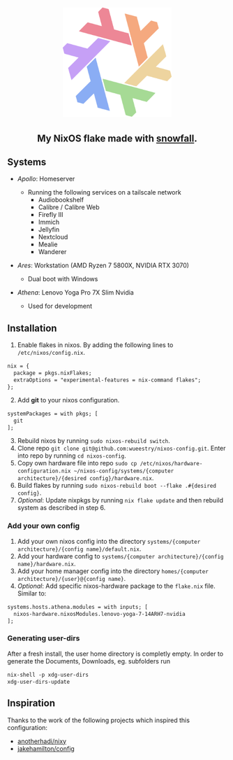 <h1 align="center"> <img src="./.github/assets/flake.webp" width="250px"/></h1>
<h2 align="center">My NixOS flake made with <a href="https://github.com/snowfallorg/lib">snowfall</a>.</h2>

## Systems

- *Apollo*: Homeserver
    - Running the following services on a tailscale network
        - Audiobookshelf
        - Calibre / Calibre Web
        - Firefly III
        - Immich
        - Jellyfin
        - Nextcloud
        - Mealie
        - Wanderer

- *Ares*: Workstation (AMD Ryzen 7 5800X, NVIDIA RTX 3070)
    - Dual boot with Windows

- *Athena*: Lenovo Yoga Pro 7X Slim Nvidia
    - Used for development


## Installation
1. Enable flakes in nixos. By adding the following lines to `/etc/nixos/config.nix`.
```
nix = {
  package = pkgs.nixFlakes;
  extraOptions = "experimental-features = nix-command flakes";
};
```
2. Add **git** to your nixos configuration.
```
systemPackages = with pkgs; [
  git
];
```
3. Rebuild nixos by running `sudo nixos-rebuild switch`.
4. Clone repo `git clone git@github.com:wueestry/nixos-config.git`. Enter into repo by running `cd nixos-config`.
5. Copy own hardware file into repo `sudo cp /etc/nixos/hardware-configuration.nix ~/nixos-config/systems/{computer architecture}/{desired config}/hardware.nix`.
6. Build flakes by running `sudo nixos-rebuild boot --flake .#{desired config}`.
7. *Optional*: Update nixpkgs by running `nix flake update` and then rebuild system as described in step 6.

### Add your own config
1. Add your own nixos config into the directory `systems/{computer architecture}/{config name}/default.nix`.
2. Add your hardware config to `systems/{computer architecture}/{config name}/hardware.nix`.
3. Add your home manager config into the directory `homes/{computer architecture}/{user}@{config name}`.
4. *Optional*: Add specific nixos-hardware package to the `flake.nix` file. Similar to:
```
systems.hosts.athena.modules = with inputs; [
  nixos-hardware.nixosModules.lenovo-yoga-7-14ARH7-nvidia
];
```

### Generating user-dirs

After a fresh install, the user home directory is completly empty. In order to generate the Documents, Downloads, eg. subfolders run
```
nix-shell -p xdg-user-dirs
xdg-user-dirs-update
```

## Inspiration
Thanks to the work of the following projects which inspired this configuration:
- [anotherhadi/nixy](https://github.com/anotherhadi/nixy)
- [jakehamilton/config](https://github.com/jakehamilton/config)
